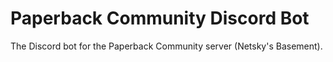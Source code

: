# Paperback Community Discord Bot

The Discord bot for the Paperback Community server (Netsky's Basement).
